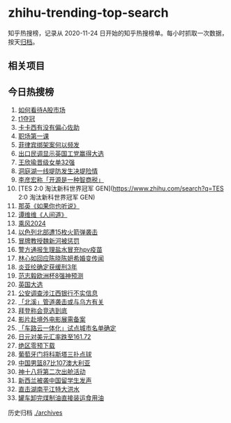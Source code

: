 # zhihu-trending-top-search

知乎热搜榜，记录从 2020-11-24
日开始的知乎热搜榜单。每小时抓取一次数据，按天[归档](./archives)。

## 相关项目

## 今日热搜榜

<!-- BEGIN -->
<!-- 最后更新时间 Mon Jul 08 2024 22:12:37 GMT+0800 (China Standard Time) -->

1. [如何看待A股市场](https://www.zhihu.com/search?q=如何看待A股市场)
1. [t1夺冠](https://www.zhihu.com/search?q=t1夺冠)
1. [卡卡西有没有偏心佐助](https://www.zhihu.com/search?q=卡卡西有没有偏心佐助)
1. [职场第一课](https://www.zhihu.com/search?q=职场第一课)
1. [菲律宾绑架案何以频发](https://www.zhihu.com/search?q=菲律宾绑架案何以频发)
1. [出口民调显示英国工党赢得大选](https://www.zhihu.com/search?q=出口民调显示英国工党赢得大选)
1. [王欣瑜晋级女单32强](https://www.zhihu.com/search?q=王欣瑜晋级女单32强)
1. [洞庭湖一线堤防发生决堤险情](https://www.zhihu.com/search?q=洞庭湖一线堤防发生决堤险情)
1. [李彦宏称「开源是一种智商税」](https://www.zhihu.com/search?q=李彦宏称「开源是一种智商税」)
1. [TES 2:0 淘汰新科世界冠军 GEN](https://www.zhihu.com/search?q=TES 2:0
   淘汰新科世界冠军 GEN)
1. [那英《如果你也听说》](https://www.zhihu.com/search?q=那英《如果你也听说》)
1. [谭维维《人间道》](https://www.zhihu.com/search?q=谭维维《人间道》)
1. [乘风2024](https://www.zhihu.com/search?q=乘风2024)
1. [以色列北部遭15枚火箭弹袭击](https://www.zhihu.com/search?q=以色列北部遭15枚火箭弹袭击)
1. [冒牌教授魏新河被惩罚](https://www.zhihu.com/search?q=冒牌教授魏新河被惩罚)
1. [警方通报生理盐水冒充hpv疫苗](https://www.zhihu.com/search?q=警方通报生理盐水冒充hpv疫苗)
1. [林心如回应陈晓陈妍希婚变传闻](https://www.zhihu.com/search?q=林心如回应陈晓陈妍希婚变传闻)
1. [炎亚纶确定获缓刑3年](https://www.zhihu.com/search?q=炎亚纶确定获缓刑3年)
1. [范志毅欧洲杯8强神预测](https://www.zhihu.com/search?q=范志毅欧洲杯8强神预测)
1. [英国大选](https://www.zhihu.com/search?q=英国大选)
1. [公安调查涉江西银行不实信息](https://www.zhihu.com/search?q=公安调查涉江西银行不实信息)
1. [「北溪」管道袭击或与乌方有关](https://www.zhihu.com/search?q=「北溪」管道袭击或与乌方有关)
1. [拜登称会竞选到底](https://www.zhihu.com/search?q=拜登称会竞选到底)
1. [影片赴境外电影展需备案](https://www.zhihu.com/search?q=影片赴境外电影展需备案)
1. [「车路云一体化」试点城市名单确定](https://www.zhihu.com/search?q=「车路云一体化」试点城市名单确定)
1. [日元对美元汇率跌至161.72](https://www.zhihu.com/search?q=日元对美元汇率跌至161.72)
1. [绝区零预下载](https://www.zhihu.com/search?q=绝区零预下载)
1. [葡萄牙门将科斯塔三扑点球](https://www.zhihu.com/search?q=葡萄牙门将科斯塔三扑点球)
1. [中国男篮87比107澳大利亚](https://www.zhihu.com/search?q=中国男篮87比107澳大利亚)
1. [神十八将第二次出舱活动](https://www.zhihu.com/search?q=神十八将第二次出舱活动)
1. [新西兰被袭中国留学生发声](https://www.zhihu.com/search?q=新西兰被袭中国留学生发声)
1. [直击湖南平江特大洪水](https://www.zhihu.com/search?q=直击湖南平江特大洪水)
1. [罐车卸完煤制油直接装运食用油](https://www.zhihu.com/search?q=罐车卸完煤制油直接装运食用油)

<!-- END -->

历史归档 [./archives](./archives)
